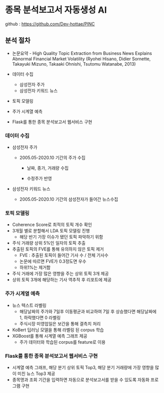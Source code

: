 # 종목 분석보고서 자동생성 AI

github : https://github.com/Dev-hottae/PINC



## 분석 절차

- 논문요약 - High Quality Topic Extraction from Business News Explains Abnormal Financial Market Volatility (Ryohei Hisano, Didier Sornette, Takayuki Mizuno, Takaaki Ohnishi, Tsutomu Watanabe, 2013)

- 데이터 수집

  - 삼성전자 주가
  - 삼성전자 키워드 뉴스

- 토픽 모델링

- 주가 시계열 예측

- Flask를 통한 종목 분석보고서 웹서비스 구현

  

### 데이터 수집

- 삼성전자 주가

  - 2005.05-2020.10 기간의 주가 수집

    - 날짜, 종가, 거래량 수집

    - 수정주가 반영

- 삼성전자 키워드 뉴스

  - 2005.05-2020.10 기간의 삼성전자가 들어간 뉴스수집

  

### 토픽 모델링

- Coherence Score로 최적의 토픽 개수 확인
- 3개월 별로 분할해서 LDA 토픽 모델링 진행
  - 해당 반기 가장 이슈가 됐던 토픽 파악하기 위함
- 주식 거래량 상위 5%인 일자의 토픽 추출
- 추출된 토픽의 FVE를 통해 유의하지 않은 토픽 제거
  - FVE : 추출된 토픽이 들어간 기사 수 / 전체 기사수
  - 논문에 따르면 FVE가 0.3정도면 우수
  - 하위1%는 제거함
- 주식 거래에 가장 많은 영향을 주는 상위 토픽 3개 제공
- 상위 토픽 3개에 해당하는 기사 역추적 후 리포트에 제공



### 주가 시계열 예측

- 뉴스 텍스트 라벨링
  - 해당날짜의 주가와 7일후 이동평균과 비교하여 7일 후 상승했다면 해당날짜에 1, 하락했다면 0 라벨링
  - 주식시장 미영업일은 보간을 통해 결측치 처리
- KoBert 딥러닝 모델을 통해 라벨링 된 corpus 학습
- XGBoost를 통해 시계열 예측 그래프 제공
  - 주가 데이터와 학습된 corpus를 feature로 이용



### Flask를 통한 종목 분석보고서 웹서비스 구현

- 시계열 예측 그래프, 해당 분기 상위 토픽 Top3, 해당 분기 거래량에 가장 영향을 많이 미친 뉴스 Top3 제공
- 종목명과 조회 기간을 입력하면 자동으로 분석보고서를 받을 수 있도록 자동화 프로그램 구현






